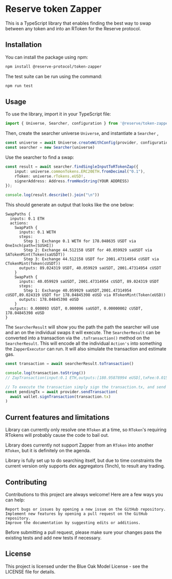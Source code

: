 # Reserve token Zapper

This is a TypeScript library that enables finding the best way to swap between any token and into an RToken for the Reserve protocol.

## Installation

You can install the package using npm:

```bash
npm install @reserve-protocol/token-zapper
```

The test suite can be run using the command:

```bash
npm run test
```

## Usage

To use the library, import it in your TypeScript file:

```typescript
import { Universe, Searcher, configuration } from '@reserve/token-zapper'
```

Then, create the searcher universe `Universe`, and instantiate a `Searcher` ,

```typescript
const universe = await Universe.createWithConfig(provider, configuration.eth)
const searcher = new Searcher(universe)
```

Use the searcher to find a swap:

```typescript
const result = await searcher.findSingleInputToRTokenZap({
    input: universe.commonTokens.ERC20ETH.fromDecimal("0.1"),
    rToken: universe.rTokens.eUSD!,
    signerAddress: Address.fromHexString(YOUR ADDRESS)
});

console.log(result.describe().join("\n"))
```

This should generate an output that looks like the one below:

```text
SwapPaths {
  inputs: 0.1 ETH
  actions:
    SwapPath {
      inputs: 0.1 WETH
      steps:
        Step 1: Exchange 0.1 WETH for 178.048635 USDT via OneInch(path=[SUSHI])
        Step 2: Exchange 44.512158 USDT for 40.059929 saUSDT via SATokenMint(Token(saUSDT))
        Step 3: Exchange 44.512158 USDT for 2001.47314954 cUSDT via CTokenMint(Token(cUSDT))
      outputs: 89.024319 USDT, 40.059929 saUSDT, 2001.47314954 cUSDT
    }
    SwapPath {
      inputs: 40.059929 saUSDT, 2001.47314954 cUSDT, 89.024319 USDT
      steps:
        Step 1: Exchange 40.059929 saUSDT,2001.47314954 cUSDT,89.024319 USDT for 178.04845398 eUSD via RTokenMint(Token(eUSD))
      outputs: 178.04845398 eUSD
    }
  outputs: 0.000093 USDT, 0.000096 saUSDT, 0.00000002 cUSDT, 178.04845398 eUSD
}
```

The `SearcherResult` will show you the path the path the searcher will use and an on the individual swaps it will execute. The `SearcherResult` can be converted into a transaction via the `.toTransaction()` method on the `SearcherResult`. This will encode all the individual `Action's` into something the `ZapperExecutor` can run. It will also simulate the transaction and estimate gas.

```typescript
const transaction = await searcherResult.toTransaction()

console.log(transaction.toString())
// ZapTransaction(input:0.1 ETH,outputs:[180.95878994 eUSD],txFee:0.015921885964378245 ETH)

// To execute the transaction simply sign the transaction.tx, and send it via a provider
const pendingTx = await provider.sendTransaction(
  await wallet.signTransaction(transaction.tx)
)
```

## Current features and limitations

Library can currently only resolve one `RToken` at a time, so `RToken`'s requiring RTokens will probably cause the code to bail out.

Library does currently not support Zapper from an `RToken` into another `RToken`, but it is definitely on the agenda.

Library is fully set up to do searching itself, but due to time constraints the current version only supports dex aggregators (1inch), to result any trading.

## Contributing

Contributions to this project are always welcome! Here are a few ways you can help:

    Report bugs or issues by opening a new issue on the GitHub repository.
    Implement new features by opening a pull request on the GitHub repository.
    Improve the documentation by suggesting edits or additions.

Before submitting a pull request, please make sure your changes pass the existing tests and add new tests if necessary.

## License

This project is licensed under the Blue Oak Model License - see the LICENSE file for details.
